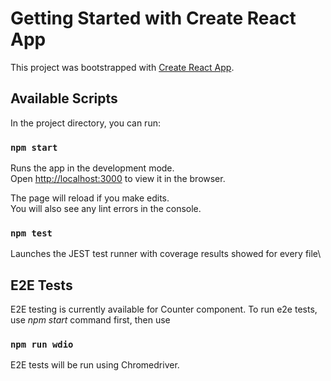 # Getting Started with Create React App

This project was bootstrapped with [Create React App](https://github.com/facebook/create-react-app).

## Available Scripts

In the project directory, you can run:

### `npm start`

Runs the app in the development mode.\
Open [http://localhost:3000](http://localhost:3000) to view it in the browser.

The page will reload if you make edits.\
You will also see any lint errors in the console.

### `npm test`

Launches the JEST test runner with coverage results showed for every file\

## E2E Tests

E2E testing is currently available for Counter component.
To run e2e tests, use *npm start* command first, then use

### `npm run wdio`

E2E tests will be run using Chromedriver.